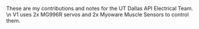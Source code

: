 These are my contributions and notes for the UT Dallas API Electrical Team. \n
V1 uses 2x MG996R servos and 2x Myoware Muscle Sensors to control them.
